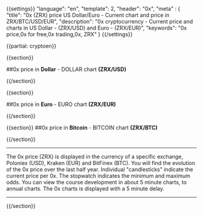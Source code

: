 {{settings}}
  "language": "en",
  "template": 2,
  "header": "0x",
  "meta" : {
    "title": "0x (ZRX) price US Dollar/Euro - Current chart and price in ZRX/BTC/USD/EUR",
    "description": "0x cryptocurrency - Current price and charts in US Dollar - (ZRX/USD) and Euro - (ZRX/EUR)",
    "keywords": "0x price,0x for free,0x trading,0x, ZRX"
  }
{{/settings}}

{{partial: cryptoen}}

{{section}}



##0x price in **Dollar** -  DOLLAR chart **(ZRX/USD)**

<!-- TradingView Widget BEGIN -->
<script type="text/javascript" src="https://d33t3vvu2t2yu5.cloudfront.net/tv.js"></script>
<script type="text/javascript">
new TradingView.widget({
  "width": "100%",
  "height": 400,
  "symbol": "POLONIEX:ZRXUSD",
  "interval": "60",
  "timezone": "SC/UTC",
  "theme": "White",
  "style": "3",
  "locale": "en",
  "toolbar_bg": "#f1f3f6",
  "allow_symbol_change": true,
  "hideideas": true,
  "show_popup_button": true,
  "popup_width": "1000",
  "popup_height": "650",
});

</script>
<!-- TradingView Widget END -->

{{/section}}

{{section}}

##0x price in **Euro** - EURO chart **(ZRX/EUR)**

<!-- TradingView Widget BEGIN -->
<script type="text/javascript">
baseUrl = "https://widgets.cryptocompare.com/";
var scripts = document.getElementsByTagName("script");
var embedder = scripts[ scripts.length - 1 ];
(function (){
var appName = encodeURIComponent(window.location.hostname);
if(appName==""){appName="local";}
var s = document.createElement("script");
s.type = "text/javascript";
s.async = true;
var theUrl = baseUrl+'serve/v3/coin/chart?fsym=ZRX&tsyms=EUR,';
s.src = theUrl + ( theUrl.indexOf("?") >= 0 ? "&" : "?") + "app=" + appName;
embedder.parentNode.appendChild(s);
})();
</script>
<!-- TradingView Widget END -->


{{/section}}


{{section}}
##0x price in **Bitcoin** - BITCOIN chart  **(ZRX/BTC)**

<!-- TradingView Widget BEGIN -->
<script type="text/javascript" src="https://d33t3vvu2t2yu5.cloudfront.net/tv.js"></script>
<script type="text/javascript">
new TradingView.widget({
  "width": "100%",
  "height": 400,
  "symbol": "POLONIEX:ZRXBTC",
  "interval": "30",
  "timezone": "SC/UTC",
  "theme": "White",
  "style": "3",
  "locale": "en",
  "toolbar_bg": "#f1f3f6",
  "allow_symbol_change": true,
  "hideideas": true,
  "show_popup_button": true,
  "popup_width": "1000",
  "popup_height": "650",
});

</script>
<!-- TradingView Widget END -->

{{/section}}
- - -
The 0x price (ZRX) is displayed in the currency of a specific exchange, Poloniex (USD),  Kraken (EUR) and BitFinex (BTC). You will find the evolution of the 0x price over the last half year. Individual "candlesticks" indicate the current price per 0x. The stopwatch indicates the minimum and maximum odds. You can view the course development in about 5 minute charts, to annual charts. The 0x charts is displayed with a 5 minute delay.
- - -



{{/section}}


